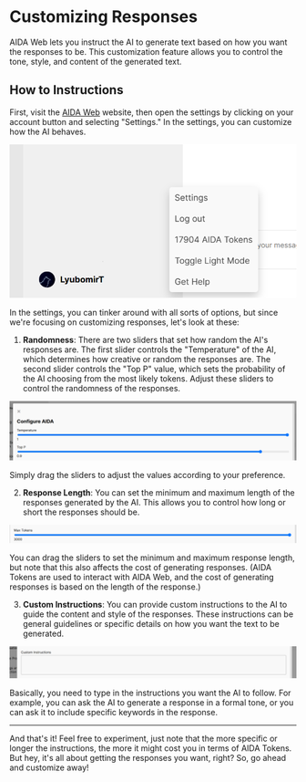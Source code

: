 # Customizing Responses

AIDA Web lets you instruct the AI to generate text based on how you want the responses to be. This customization feature allows you to control the tone, style, and content of the generated text. 

## How to Instructions

First, visit the [AIDA Web](https://aidaweb.jprq.app/) website, then open the settings by clicking on your account button and selecting "Settings." In the settings, you can customize how the AI behaves.

![Settings](data/cr1.png)

In the settings, you can tinker around with all sorts of options, but since we're focusing on customizing responses, let's look at these:

1. **Randomness**: There are two sliders that set how random the AI's responses are. The first slider controls the "Temperature" of the AI, which determines how creative or random the responses are. The second slider controls the "Top P" value, which sets the probability of the AI choosing from the most likely tokens. Adjust these sliders to control the randomness of the responses.

![Cr2](data/cr2.png)

Simply drag the sliders to adjust the values according to your preference.

2. **Response Length**: You can set the minimum and maximum length of the responses generated by the AI. This allows you to control how long or short the responses should be.

![Cr3](data/cr3.png)

You can drag the sliders to set the minimum and maximum response length, but note that this also affects the cost of generating responses. (AIDA Tokens are used to interact with AIDA Web, and the cost of generating responses is based on the length of the response.)

3. **Custom Instructions**: You can provide custom instructions to the AI to guide the content and style of the responses. These instructions can be general guidelines or specific details on how you want the text to be generated.

![Cr4](data/cr4.png)

Basically, you need to type in the instructions you want the AI to follow. For example, you can ask the AI to generate a response in a formal tone, or you can ask it to include specific keywords in the response.

---

And that's it! Feel free to experiment, just note that the more specific or longer the instructions, the more it might cost you in terms of AIDA Tokens. But hey, it's all about getting the responses you want, right? So, go ahead and customize away!

